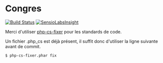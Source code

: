 Congres
=======

[![Build Status](https://travis-ci.org/LePartiDeGauche/congres.svg?branch=master)](https://travis-ci.org/LePartiDeGauche/congres)
[![SensioLabsInsight](https://insight.sensiolabs.com/projects/2277f988-ed05-44c8-bdbf-74bd53f7eec2/mini.png)](https://insight.sensiolabs.com/projects/2277f988-ed05-44c8-bdbf-74bd53f7eec2)

Merci d'utiliser [php-cs-fixer](http://cs.sensiolabs.org/) pour les standards de code.

Un fichier .php_cs est déjà présent, il suffit donc d'utiliser la ligne suivante avant de commit.
````bash
$ php-cs-fixer.phar fix
````
